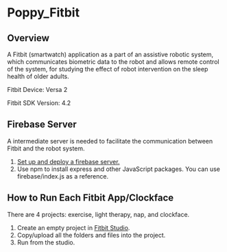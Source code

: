 # Poppy_Fitbit

## Overview
A Fitbit (smartwatch) application as a part of an assistive robotic system, which communicates biometric data to the robot and allows remote control of the system, for studying the effect of robot intervention on the sleep health of older adults.

Fitbit Device: Versa 2

Fitbit SDK Version: 4.2

## Firebase Server
A intermediate server is needed to facilitate the communication between Fitbit and the robot system.  
1. [Set up and deploy a firebase server.](https://firebase.google.com/docs/hosting/quickstart)
2. Use npm to install express and other JavaScript packages.
You can use firebase/index.js as a reference.

## How to Run Each Fitbit App/Clockface
There are 4 projects: exercise, light therapy, nap, and clockface.
1. Create an empty project in [Fitbit Studio](https://studio.fitbit.com).
2. Copy/upload all the folders and files into the project. 
3. Run from the studio.

